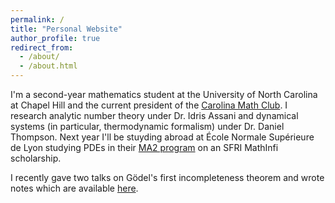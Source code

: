```yaml
---
permalink: /
title: "Personal Website"
author_profile: true
redirect_from: 
  - /about/
  - /about.html
---
```


I'm a second-year mathematics student at the University of North Carolina at Chapel Hill and the current president of the [Carolina Math Club](https://heellife.unc.edu/organization/carolinamathclub). I research analytic number theory under Dr. Idris Assani and dynamical systems (in particular, thermodynamic formalism) under Dr. Daniel Thompson. Next year I'll be stuyding abroad at École Normale Supérieure de Lyon studying PDEs in their [MA2 program](http://mathematiques.ens-lyon.fr/parcours-2025-2026-396607.kjsp?RH=1702642109901&RF=1733132107231) on an SFRI MathInfi scholarship.

I recently gave two talks on Gödel's first incompleteness theorem and wrote notes which are available [here](https://alexpasch.al/files/logic-notes.pdf).
